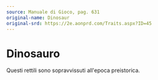 ```yaml
---
source: Manuale di Gioco, pag. 631
original-name: Dinosaur
original-srd: https://2e.aonprd.com/Traits.aspx?ID=45
---
```


# Dinosauro

Questi rettili sono sopravvissuti all'epoca preistorica.
